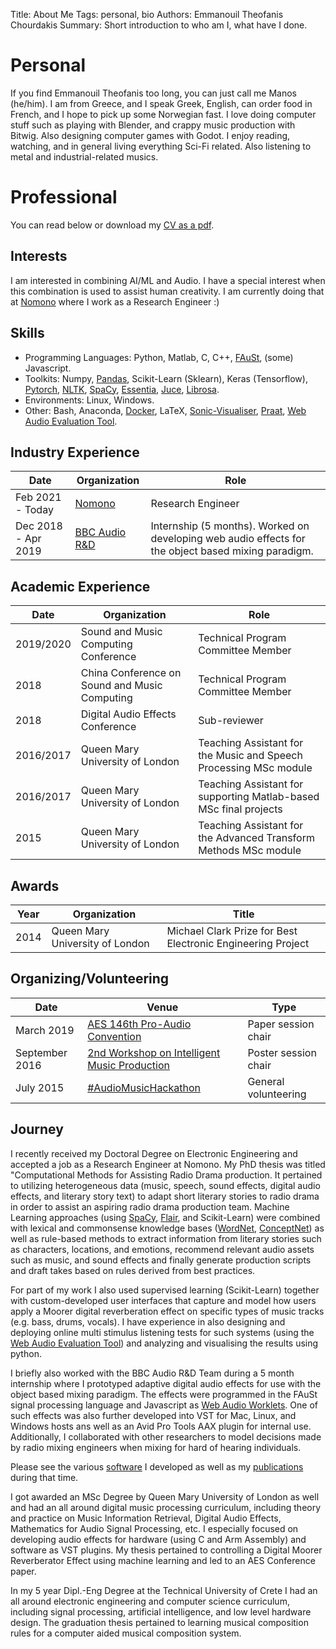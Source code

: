 Title: About Me
Tags: personal, bio
Authors: Emmanouil Theofanis Chourdakis
Summary: Short introduction to who am I, what have I done.

# Personal
If you find Emmanouil Theofanis too long, you can just call me Manos (he/him). I am from Greece, and I speak Greek, English, can order food in French, and I hope to pick up some Norwegian fast. I love doing computer stuff such as playing with Blender, and crappy music production with Bitwig. Also designing computer games with Godot. I enjoy reading, watching, and in general living everything Sci-Fi related. Also listening to metal and industrial-related musics.

# Professional

You can read below or download my [CV as a pdf]({filename}../../../pdf/cv.pdf). 

## Interests
I am interested in combining AI/ML and Audio. I have a special interest when this combination is used to assist human creativity. I am currently doing that at [Nomono](https://nomono.co) where I work as a Research Engineer :)

## Skills

* Programming Languages: Python, Matlab, C, C++, [FAuSt](https://faust.grame.fr/), (some) Javascript.
* Toolkits: Numpy, [Pandas](https://pandas.pydata.org/), Scikit-Learn (Sklearn), Keras (Tensorflow), [Pytorch](https://pytorch.org/), [NLTK](https://www.nltk.org/), [SpaCy](https://spacy.io/), [Essentia](https://essentia.upf.edu/), [Juce](https://juce.com/), [Librosa](https://librosa.github.io/). 
* Environments: Linux, Windows.
* Other: Bash, Anaconda, [Docker](https://www.docker.com/), LaTeX, [Sonic-Visualiser](https://sonicvisualiser.org/), [Praat](http://www.fon.hum.uva.nl/praat/), [Web Audio Evaluation Tool](https://github.com/BrechtDeMan/WebAudioEvaluationTool).



## Industry Experience 
|**Date**|**Organization**|**Role** |
|--------|----------------|----------|
|Feb 2021 - Today   | [Nomono](https://nomono.co) | Research Engineer |
|Dec 2018 - Apr 2019| [BBC Audio R&D](https://www.bbc.co.uk/rd/work_streams/audio-research) | Internship (5 months). Worked on developing web audio effects for the object based mixing paradigm.|

## Academic Experience

|**Date** |**Organization**|**Role**|
|---------|----------------|---------|
|2019/2020| Sound and Music Computing Conference| Technical Program Committee Member                                         |
|2018     | China Conference on Sound and Music Computing| Technical Program Committee Member                                         |
|2018     | Digital Audio Effects Conference    | Sub-reviewer                                                     |
|2016/2017| Queen Mary University of London     | Teaching Assistant for the Music and Speech Processing MSc module|
|2016/2017| Queen Mary University of London     | Teaching Assistant for supporting Matlab-based MSc final projects|
|2015     | Queen Mary University of London     | Teaching Assistant for the Advanced Transform Methods MSc module |

## Awards
| **Year** | **Organization** | **Title** |
|----------|------------------|-----------|
| 2014     | Queen Mary University of London |Michael Clark Prize for Best Electronic Engineering Project |

## Organizing/Volunteering

|**Date**       |**Venue**                                    | **Type** |
|---------------|---------------------------------------------|------------|
|March 2019     |[AES 146th Pro-Audio Convention](http://www.aes.org/events/146/)               |Paper session chair |
|September 2016 |[2nd Workshop on Intelligent Music Production](https://c4dm.eecs.qmul.ac.uk/events/wimp2/) |Poster session chair|
|July 2015      |[#AudioMusicHackathon](https://audioandmusichackathonlondon.devpost.com/submissions)                         |General volunteering|

## Journey

I recently received my Doctoral Degree on Electronic Engineering and accepted a job as a Research Engineer at Nomono. My PhD thesis was titled  "Computational Methods for Assisting Radio Drama production. It pertained to utilizing heterogeneous data (music, speech, sound effects, digital audio effects, and literary story text) to adapt short literary stories to radio drama in order to assist an aspiring radio drama production team. Machine Learning approaches (using [SpaCy](https://spacy.io/), [Flair](https://github.com/flairNLP/flair), and Scikit-Learn) were combined with lexical and commonsense knowledge bases ([WordNet](https://wordnet.princeton.edu/), [ConceptNet](http://conceptnet.io/)) as well as rule-based methods to extract information from literary stories such as characters, locations, and emotions, recommend relevant audio assets such as music, and sound effects and finally generate production scripts and draft takes based on rules derived from best practices.

For part of my work I also used supervised learning  (Scikit-Learn) together with custom-developed user interfaces that capture and model how users apply a Moorer digital reverberation effect on specific types of music tracks (e.g. bass, drums, vocals). I have experience in also designing and deploying online multi stimulus listening tests for such systems (using the [Web Audio Evaluation Tool](https://github.com/BrechtDeMan/WebAudioEvaluationTool))  and analyzing and visualising the results using python. 

I briefly also worked with the BBC Audio R&D Team during a 5 month internship where I prototyped adaptive digital audio effects for use with the object based mixing paradigm. The effects were programmed in the FAuSt signal processing language and Javascript as [Web Audio Worklets](https://developer.mozilla.org/en-US/docs/Web/API/AudioWorklet). One of such effects was also further developed into VST for Mac, Linux, and Windows hosts ans well as an Avid Pro Tools AAX plugin for internal use. Additionally, I collaborated with other researchers to model decisions made by radio mixing engineers when mixing for hard of hearing individuals. 

Please see the various [software]({filename}software.md) I developed as well as my [publications](https://scholar.google.com/citations?user=Hf0rcRcAAAAJ&hl=en&oi=ao) during that time.

I got awarded an MSc Degree by Queen Mary University of London as well and had an all around digital music processing curriculum, including theory and practice on Music Information Retrieval, Digital Audio Effects, Mathematics for Audio Signal Processing, etc. I especially focused on developing audio effects for hardware (using C and Arm Assembly) and software as VST plugins. My thesis pertained to controlling a Digital Moorer Reverberator Effect using machine learning and led to an AES Conference paper.

In my 5 year Dipl.-Eng Degree at the Technical University of Crete I had an all around electronic engineering and computer science curriculum, including signal processing, artificial intelligence, and low level hardware design. The graduation thesis pertained to learning musical composition rules for a computer aided musical composition system.
